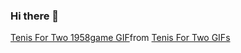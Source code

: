 ### Hi there 👋

<div class="tenor-gif-embed" data-postid="23880600" data-share-method="host" data-aspect-ratio="1.33333" data-width="100%"><a href="https://tenor.com/view/tenis-for-two-1958game-gif-23880600">Tenis For Two 1958game GIF</a>from <a href="https://tenor.com/search/tenis+for+two-gifs">Tenis For Two GIFs</a></div> <script type="text/javascript" async src="https://tenor.com/embed.js"></script>


<!--
**Clement7991/Clement7991** is a ✨ _special_ ✨ repository because its `README.md` (this file) appears on your GitHub profile.

Here are some ideas to get you started:

- 🔭 I’m currently working on ...
- 🌱 I’m currently learning ...
- 👯 I’m looking to collaborate on ...
- 🤔 I’m looking for help with ...
- 💬 Ask me about ...
- 📫 How to reach me: ...
- 😄 Pronouns: ...
- ⚡ Fun fact: ...
-->
